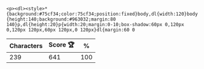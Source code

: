 `<p><dl><style>*{background:#75cf34;color:75cf34;position:fixed}body,dl{width:120}body{height:140;background:#963032;margin:80 140}p,dl{height:20}p{width:20;margin:0-10;box-shadow:60px 0,120px 0,120px 120px,60px 120px,0 120px}dl{margin:60 0`

| Characters | Score 🏆 | %   |
| ---------- | -------- | --- |
| 239        | 641      | 100 |
